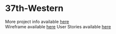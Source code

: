 # 37th-Western
More project info available [here](https://kristensimmons.github.io/ProjectPrep1/) <br>
Wireframe available [here](https://kristensimmons.github.io/ProjectPrep1/FinalProjectWireframe.pdf)
User Stories available [here](https://kristensimmons.github.io/ProjectPrep1/UserStories.md)


